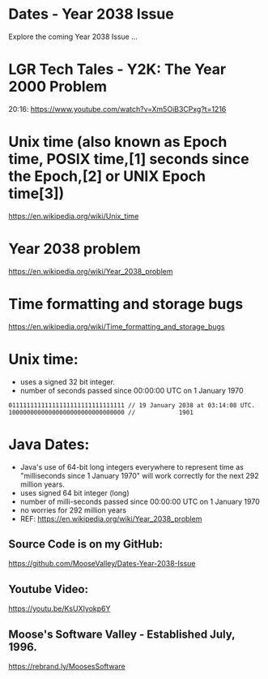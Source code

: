 # Dates - Year 2038 Issue

Explore the coming Year 2038 Issue ...

# LGR Tech Tales - Y2K: The Year 2000 Problem
20:16: https://www.youtube.com/watch?v=Xm5OiB3CPxg?t=1216

# Unix time (also known as Epoch time, POSIX time,[1] seconds since the Epoch,[2] or UNIX Epoch time[3])
https://en.wikipedia.org/wiki/Unix_time

# Year 2038 problem
https://en.wikipedia.org/wiki/Year_2038_problem

# Time formatting and storage bugs
https://en.wikipedia.org/wiki/Time_formatting_and_storage_bugs

# Unix time:
* uses a signed 32 bit integer.
* number of seconds passed since 00:00:00 UTC on 1 January 1970

````
01111111111111111111111111111111 // 19 January 2038 at 03:14:08 UTC.
10000000000000000000000000000000 //            1901
````

# Java Dates:
* Java's use of 64-bit long integers everywhere to represent time as
"milliseconds since 1 January 1970" will work correctly for the
next 292 million years.
* uses signed 64 bit integer (long)
* number of milli-seconds passed since 00:00:00 UTC on 1 January 1970
* no worries for 292 million years
* REF: https://en.wikipedia.org/wiki/Year_2038_problem


## Source Code is on my GitHub:
https://github.com/MooseValley/Dates-Year-2038-Issue

## Youtube Video:
https://youtu.be/KsUXIyokp6Y

## Moose's Software Valley - Established July, 1996.
https://rebrand.ly/MoosesSoftware
